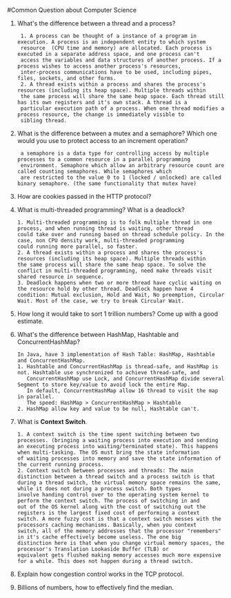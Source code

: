 #Common Question about Computer Science

1. What's the difference between a thread and a process?

        1. A process can be thought of a instance of a program in execution. A process is an independent entity to which system 
        resource  (CPU time and memory) are allocated. Each process is executed in a separate address space, and one process can't 
        access the variables and data structures of another process. If a process wishes to access another process's resources, 
        inter-process communications have to be used, including pipes, files, sockets, and other forms.
        2. A thread exists within a process and shares the process's resources (including its heap space). Multiple threads within 
        the same process will share the same heap space. Each thread still has its own registers and it's own stack. A thread is a 
        particular execution path of a process. When one thread modifies a process resource, the change is immediately visible to 
        sibling thread.

2. What is the difference between a mutex and a semaphore? Which one would you use to protect access to an increment operation?

        a semaphore is a data type for controlling access by multiple processes to a common resource in a parallel programming 
        environment. Semaphore which allow an arbitrary resource count are called counting semaphores. While semaphores which 
        are restricted to the value 0 to 1 (locked / unlocked) are called binary semaphore. (the same functionality that mutex have)

3.  How are cookies passed in the HTTP protocol?

4.  What is multi-threaded programming? What is a deadlock?

        1. Multi-threaded programming is to folk multiple thread in one process, and when running thread is waiting, other thread 
        could take over and running based on thread schedule policy. In the case, non CPU density work, multi-threaded programming 
        could running more parallel, so faster.
        2. A thread exists within a process and shares the process's resources (including its heap space). Multiple threads within 
        the same process will share the same heap space. To solve the conflict in multi-threaded programming, need make threads visit
        shared resource in sequence.
        3. Deadlock happens when two or more thread have cyclic waiting on the resource hold by other thread. Deadlock happen have 4 
        condition: Mutual exclusion, Hold and Wait, No preemption, Circular Wait. Most of the case, we try to break Circular Wait.
        
5.  How long it would take to sort 1 trillion numbers? Come up with a good estimate.

6.  What's the difference between HashMap, Hashtable and ConcurrentHashMap?
        
        In Java, have 3 implementation of Hash Table: HashMap, Hashtable and ConcurrentHashMap. 
        1. Hashtable and ConcurrentHashMap is thread-safe, and HashMap is not. Hashtable use synchronized to achieve thread-safe, and
           ConcurrentHashMap use Lock, and ConcurrentHashMap divide several Segment to store key/value to avoid lock the entire Map.
           In default, ConcurrentHashMap allow 16 thread to visit the map in parallel.
           The speed: HashMap > ConcurrentHashMap > Hashtable
        2. HashMap allow key and value to be null, Hashtable can't.
         
7.  What is **Context Switch**.
         
        1. A context switch is the time spent switching between two processes. (bringing a waiting process into execution and sending 
        an executing process into waiting/terminated state). This happens when multi-tasking. The OS must bring the state information 
        of waiting processes into memory and save the state information of the current running process.
        2. Context switch between processes and threads: The main distinction between a thread switch and a process switch is that 
        during a thread switch, the virtual memory space remains the same, while it does not during a process switch. Both types 
        involve handing control over to the operating system kernel to perform the context switch. The process of switching in and 
        out of the OS kernel along with the cost of switching out the registers is the largest fixed cost of performing a context 
        switch. A more fuzzy cost is that a context switch messes with the processors caching mechanisms. Basically, when you context 
        switch, all of the memory addresses that the processor "remembers" in it's cache effectively become useless. The one big 
        distinction here is that when you change virtual memory spaces, the processor's Translation Lookaside Buffer (TLB) or 
        equivalent gets flushed making memory accesses much more expensive for a while. This does not happen during a thread switch.

10. Explain how congestion control works in the TCP protocol.

11. Billions of numbers, how to effectively find the median.